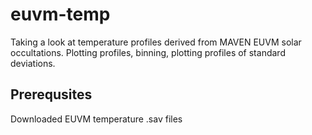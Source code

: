 # euvm-temp
Taking a look at temperature profiles derived from MAVEN EUVM solar occultations.
Plotting profiles, binning, plotting profiles of standard deviations.

## Prerequsites
Downloaded EUVM temperature .sav files
